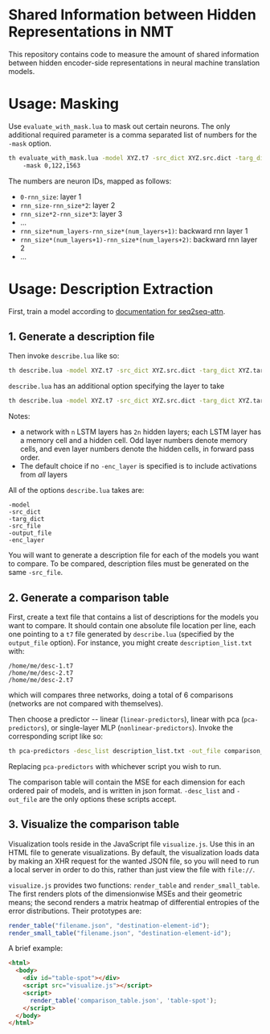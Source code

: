 
Shared Information between Hidden Representations in NMT
========================================================

This repository contains code to measure the amount of shared information between hidden encoder-side representations in neural machine translation models.

Usage: Masking
==============
Use `evaluate_with_mask.lua` to mask out certain neurons. The only additional required parameter is a comma separated list of numbers for the `-mask` option. 

```bash
th evaluate_with_mask.lua -model XYZ.t7 -src_dict XYZ.src.dict -targ_dict XYZ.targ.dict -src_file XYZ.tok -output_file XYZ.t7
	-mask 0,122,1563
```

The numbers are neuron IDs, mapped as follows:
- `0-rnn_size`: layer 1
- `rnn_size-rnn_size*2`: layer 2
- `rnn_size*2-rnn_size*3`: layer 3
- ...
- `rnn_size*num_layers-rnn_size*(num_layers+1)`: backward rnn layer 1
- `rnn_size*(num_layers+1)-rnn_size*(num_layers+2)`: backward rnn layer 2
- ...

Usage: Description Extraction
=============================

First, train a model according to [documentation for seq2seq-attn](https://github.com/harvardnlp/seq2seq-attn).

1\. Generate a description file
------------------------------

Then invoke `describe.lua` like so:

```bash
th describe.lua -model XYZ.t7 -src_dict XYZ.src.dict -targ_dict XYZ.targ.dict -src_file XYZ.tok -output_file XYZ.t7
```

`describe.lua` has an additional option specifying the layer to take

```bash
th describe.lua -model XYZ.t7 -src_dict XYZ.src.dict -targ_dict XYZ.targ.dict -src_file XYZ.tok -output_file XYZ.t7 -enc_layer 1
```

Notes: 
- a network with `n` LSTM layers has `2n` hidden layers; each LSTM layer has a memory cell and a hidden cell. Odd layer numbers denote memory cells, and even layer numbers denote the hidden cells, in forward pass order.
- The default choice if no `-enc_layer` is specified is to include activations from _all_ layers

All of the options `describe.lua` takes are:

```
-model
-src_dict
-targ_dict
-src_file
-output_file
-enc_layer
```

You will want to generate a description file for each of the models you want to compare. To be compared, description files must be generated on the same `-src_file`.

2\. Generate a comparison table
------------------------------

First, create a text file that contains a list of descriptions for the models you want to compare. It should contain one absolute file location per line, each one pointing to a `t7` file generated by `describe.lua` (specified by the `output_file` option). For instance, you might create `description_list.txt` with:

```
/home/me/desc-1.t7
/home/me/desc-2.t7
/home/me/desc-2.t7
```

which will compares three networks, doing a total of 6 comparisons (networks are not compared with themselves).

Then choose a predictor -- linear (`linear-predictors`), linear with pca (`pca-predictors`), or single-layer MLP (`nonlinear-predictors`). Invoke the corresponding script like so:

```bash
th pca-predictors -desc_list description_list.txt -out_file comparison_table.json
```

Replacing `pca-predictors` with whichever script you wish to run.

The comparison table will contain the MSE for each dimension for each ordered pair of models, and is written in json format. `-desc_list` and `-out_file` are the only options these scripts accept.

3\. Visualize the comparison table
---------------------------------

Visualization tools reside in the JavaScript file `visualize.js`. Use this in an HTML file to generate visualizations. By default, the visualization loads data by making an XHR request for the wanted JSON file, so you will need to run a local server in order to do this, rather than just view the file with `file://`.

`visualize.js` provides two functions: `render_table` and `render_small_table`. The first renders plots of the dimensionwise MSEs and their geometric means; the second renders a matrix heatmap of differential entropies of the error distributions. Their prototypes are:

```javascript
render_table("filename.json", "destination-element-id");
render_small_table("filename.json", "destination-element-id");
```

A brief example:

```html
<html>
  <body>
    <div id="table-spot"></div>
    <script src="visualize.js"></script>
    <script>
      render_table('comparison_table.json', 'table-spot');
    </script>
  </body>
</html>
```
